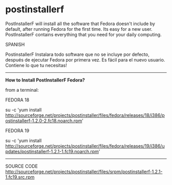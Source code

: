 postinstallerf
==============

PostInstallerF will install all the software that Fedora doesn't include by default, after running Fedora for the first time. Its easy for a new user. PostInstallerF contains everything that you need for your daily computing. 


SPANISH

PostinstallerF Instalara todo software que no se incluye por defecto, después de ejecutar Fedora por primera vez. Es fácil para el nuevo usuario. Contiene lo que tu necesitas!

----------------------------------------------------
**How to Install PostInstallerF Fedora?**

from a terminal:

FEDORA 18

su -c 'yum install http://sourceforge.net/projects/postinstaller/files/fedora/releases/18/i386/postinstallerf-1.2.0-2.fc18.noarch.rpm'

FEDORA 19

su -c 'yum install http://sourceforge.net/projects/postinstaller/files/fedora/releases/19/i386/updates/postinstallerf-1.2.1-1.fc19.noarch.rpm' 


-----------------------------------------------------
SOURCE CODE
http://sourceforge.net/projects/postinstaller/files/srpm/postinstallerf-1.2.1-1.fc19.src.rpm
